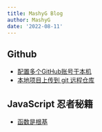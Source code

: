 ```yaml
---
title: MashyG Blog
author: MashyG
date: '2022-08-11'
---
```


## Github

- [配置多个GitHub账号于本机](./github/more-account.md)
- [本地项目上传到 git 远程仓库](./github/operate.md)

## JavaScript 忍者秘籍

- [函数是根基](./JavaScript/function.md)
